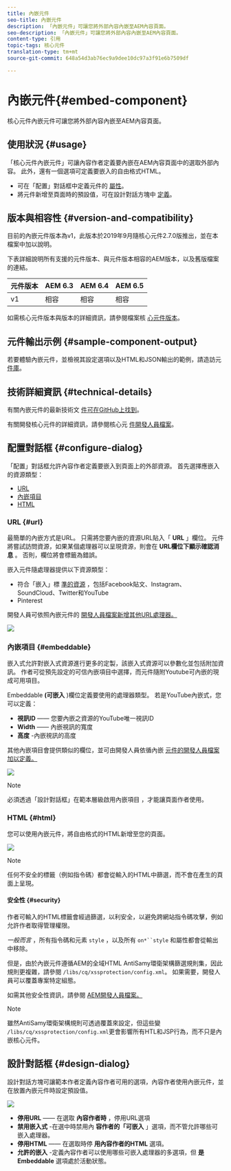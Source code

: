 ```yaml
---
title: 內嵌元件
seo-title: 內嵌元件
description: 「內嵌元件」可讓您將外部內容內嵌至AEM內容頁面。
seo-description: 「內嵌元件」可讓您將外部內容內嵌至AEM內容頁面。
content-type: 引用
topic-tags: 核心元件
translation-type: tm+mt
source-git-commit: 648a54d3ab76ec9a9dee10dc97a3f91e6b7509df

---
```



# 內嵌元件{#embed-component}

核心元件內嵌元件可讓您將外部內容內嵌至AEM內容頁面。

## 使用狀況 {#usage}

「核心元件內嵌元件」可讓內容作者定義要內嵌在AEM內容頁面中的選取外部內容。 此外，還有一個選項可定義要嵌入的自由格式HTML。

* 可在「配置」對話框中定義元件的 [屬性](#configure-dialog)。
* 將元件新增至頁面時的預設值，可在設計對話方塊中 [定義](#design-dialog)。

## 版本與相容性 {#version-and-compatibility}

目前的內嵌元件版本為v1，此版本於2019年9月隨核心元件2.7.0版推出，並在本檔案中加以說明。

下表詳細說明所有支援的元件版本、與元件版本相容的AEM版本，以及舊版檔案的連結。

| 元件版本 | AEM 6.3 | AEM 6.4 | AEM 6.5 |
|--- |--- |--- |---|
| v1 | 相容 | 相容 | 相容 |

如需核心元件版本與版本的詳細資訊，請參閱檔案核 [心元件版本](versions.md)。

## 元件輸出示例 {#sample-component-output}

若要體驗內嵌元件，並檢視其設定選項以及HTML和JSON輸出的範例，請造訪元 [件庫](http://opensource.adobe.com/aem-core-wcm-components/library/embed.html)。

## 技術詳細資訊 {#technical-details}

有關內嵌元件的最新技術文 [件可在GitHub上找到](https://github.com/adobe/aem-core-wcm-components/tree/master/content/src/content/jcr_root/apps/core/wcm/components/embed/v1/embed)。

有關開發核心元件的詳細資訊，請參閱核心元 [件開發人員檔案](developing.md)。

## 配置對話框 {#configure-dialog}

「配置」對話框允許內容作者定義要嵌入到頁面上的外部資源。 首先選擇應嵌入的資源類型：

* [URL](#url)
* [內嵌項目](#embeddable)
* [HTML](#html)

### URL {#url}

最簡單的內嵌方式是URL。 只需將您要內嵌的資源URL貼入「 **URL** 」欄位。 元件將嘗試訪問資源，如果某個處理器可以呈現資源，則會在 **URL欄位下顯示確認消息** 。 否則，欄位將會標籤為錯誤。

嵌入元件隨處理器提供以下資源類型：

* 符合「嵌入」標 [準的資源](https://oembed.com/) ，包括Facebook貼文、Instagram、SoundCloud、Twitter和YouTube
* Pinterest

開發人員可依照內嵌元件的 [開發人員檔案新增其他URL處理器。](https://github.com/adobe/aem-core-wcm-components/tree/master/content/src/content/jcr_root/apps/core/wcm/components/embed/v1/embed#extending-the-embed-component)

![](assets/screen-shot-2019-09-25-10.08.29.png)

### 內嵌項目 {#embeddable}

嵌入式允許對嵌入式資源進行更多的定製，該嵌入式資源可以參數化並包括附加資訊。 作者可從預先設定的可信內嵌項目中選擇，而元件隨附Youtube可內嵌的現成可用項目。

Embeddable **(可嵌入** )欄位定義要使用的處理器類型。 若是YouTube內嵌式，您可以定義：

* **視訊ID** —— 您要內嵌之資源的YouTube唯一視訊ID
* **Width** —— 內嵌視訊的寬度
* **高度** -內嵌視訊的高度

其他內嵌項目會提供類似的欄位，並可由開發人員依循內嵌 [元件的開發人員檔案加以定義。](https://github.com/adobe/aem-core-wcm-components/tree/master/content/src/content/jcr_root/apps/core/wcm/components/embed/v1/embed#extending-the-embed-component)

![](assets/screen-shot-2019-09-25-10.15.00.png)

>[!NOTE]
>必須透過「設計對話框」在範本層級啟用內嵌項目 [](#design-dialog) ，才能讓頁面作者使用。

### HTML {#html}

您可以使用內嵌元件，將自由格式的HTML新增至您的頁面。

![](assets/screen-shot-2019-09-25-10.20.00.png)

>[!NOTE]
>任何不安全的標籤（例如指令碼）都會從輸入的HTML中篩選，而不會在產生的頁面上呈現。

#### 安全性 {#security}

作者可輸入的HTML標籤會經過篩選，以利安全，以避免跨網站指令碼攻擊，例如允許作者取得管理權限。

*一般而言* ，所有指令碼和元素 `style` ，以及所有 `on*``style` 和屬性都會從輸出中移除。

但是，由於內嵌元件遵循AEM的全域HTML AntiSamy環衛架構篩選規則集，因此規則更複雜，請參閱 `/libs/cq/xssprotection/config.xml`。 如果需要，開發人員可以覆蓋專案特定組態。

如需其他安全性資訊，請參閱 [AEM開發人員檔案。](https://helpx.adobe.com/experience-manager/6-5/sites/developing/using/security.html)

>[!NOTE]
>雖然AntiSamy環衛架構規則可透過覆蓋來設定，但這些變 `/libs/cq/xssprotection/config.xml`更會影響所有HTL和JSP行為，而不只是內嵌核心元件。

## 設計對話框 {#design-dialog}

設計對話方塊可讓範本作者定義內容作者可用的選項，內容作者使用內嵌元件，並在放置內嵌元件時設定預設值。

![](assets/screen-shot-2019-09-25-10.25.28.png)

* **停用URL** —— 在選取 **內容作者時** ，停用URL選項
* **禁用嵌入式** -在選中時禁用內 **容作者的「可嵌入** 」選項，而不管允許哪些可嵌入處理器。
* **停用HTML** —— 在選取時停 **用內容作者的HTML** 選項。
* **允許的嵌入** -定義內容作者可以使用哪些可嵌入處理器的多選項，但 **是Embeddable** 選項處於活動狀態。
